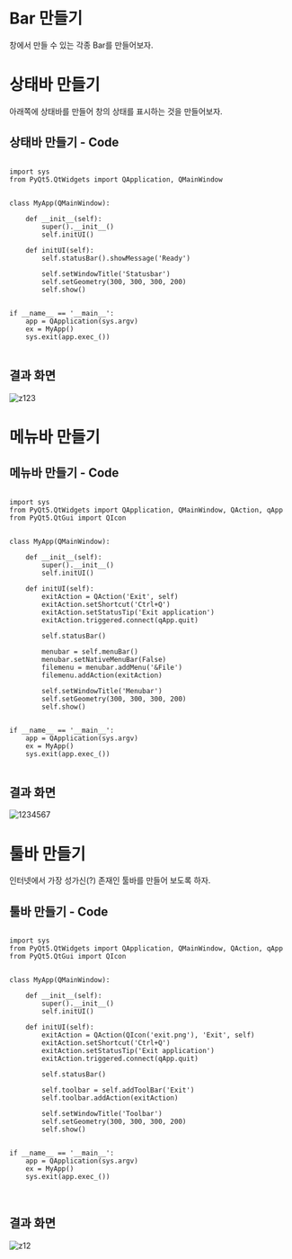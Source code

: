 # Bar 만들기

창에서 만들 수 있는 각종 Bar를 만들어보자.

# 상태바 만들기
아래쪽에 상태바를 만들어 창의 상태를 표시하는 것을 만들어보자.

## 상태바 만들기 - Code

<pre>
<code>
import sys
from PyQt5.QtWidgets import QApplication, QMainWindow


class MyApp(QMainWindow):

    def __init__(self):
        super().__init__()
        self.initUI()

    def initUI(self):
        self.statusBar().showMessage('Ready')

        self.setWindowTitle('Statusbar')
        self.setGeometry(300, 300, 300, 200)
        self.show()


if __name__ == '__main__':
    app = QApplication(sys.argv)
    ex = MyApp()
    sys.exit(app.exec_())
</code>
</pre>

## 결과 화면

![z123](https://user-images.githubusercontent.com/64456822/152307227-55421de5-ddb1-4f54-87cb-a33b5ebdc7af.JPG)

# 메뉴바 만들기

## 메뉴바 만들기 - Code

<pre>
<code>
import sys
from PyQt5.QtWidgets import QApplication, QMainWindow, QAction, qApp
from PyQt5.QtGui import QIcon


class MyApp(QMainWindow):

    def __init__(self):
        super().__init__()
        self.initUI()

    def initUI(self):
        exitAction = QAction('Exit', self)
        exitAction.setShortcut('Ctrl+Q')
        exitAction.setStatusTip('Exit application')
        exitAction.triggered.connect(qApp.quit)

        self.statusBar()

        menubar = self.menuBar()
        menubar.setNativeMenuBar(False)
        filemenu = menubar.addMenu('&File')
        filemenu.addAction(exitAction)

        self.setWindowTitle('Menubar')
        self.setGeometry(300, 300, 300, 200)
        self.show()


if __name__ == '__main__':
    app = QApplication(sys.argv)
    ex = MyApp()
    sys.exit(app.exec_())
</code>
</pre>

## 결과 화면

![1234567](https://user-images.githubusercontent.com/64456822/152326628-0b12e841-874b-47b1-b75c-433243a087e4.JPG)

# 툴바 만들기

인터넷에서 가장 성가신(?) 존재인 툴바를 만들어 보도록 하자.

## 툴바 만들기 - Code

<pre>
<code>
import sys
from PyQt5.QtWidgets import QApplication, QMainWindow, QAction, qApp
from PyQt5.QtGui import QIcon


class MyApp(QMainWindow):

    def __init__(self):
        super().__init__()
        self.initUI()

    def initUI(self):
        exitAction = QAction(QIcon('exit.png'), 'Exit', self)
        exitAction.setShortcut('Ctrl+Q')
        exitAction.setStatusTip('Exit application')
        exitAction.triggered.connect(qApp.quit)

        self.statusBar()

        self.toolbar = self.addToolBar('Exit')
        self.toolbar.addAction(exitAction)

        self.setWindowTitle('Toolbar')
        self.setGeometry(300, 300, 300, 200)
        self.show()


if __name__ == '__main__':
    app = QApplication(sys.argv)
    ex = MyApp()
    sys.exit(app.exec_())
    
</code>
</pre>

## 결과 화면

![z12](https://user-images.githubusercontent.com/64456822/152332584-c3bbd619-a574-451c-8f82-409e388b7b6d.JPG)


